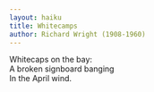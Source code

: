 ```yaml
---
layout: haiku
title: Whitecamps
author: Richard Wright (1908-1960)
---
```


Whitecaps on the bay:<br>
A broken signboard banging<br>
In the April wind.<br>
